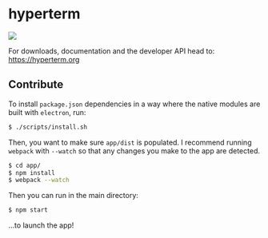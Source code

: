 # hyperterm

![](https://cldup.com/tD67NzPryA.gif)

For downloads, documentation and the developer API head to: https://hyperterm.org

## Contribute

To install `package.json` dependencies in a way where the native
modules are built with `electron`, run:

```bash
$ ./scripts/install.sh
```

Then, you want to make sure `app/dist` is populated. I recommend
running `webpack` with `--watch` so that any changes you make
to the app are detected.

```bash
$ cd app/
$ npm install
$ webpack --watch
```

Then you can run in the main directory:

```bash
$ npm start
```

...to launch the app!

<!-- GitAds-Verify: XBCQXRCRTJVLACQ6A4ZBTDDKV3OUGCIT -->
